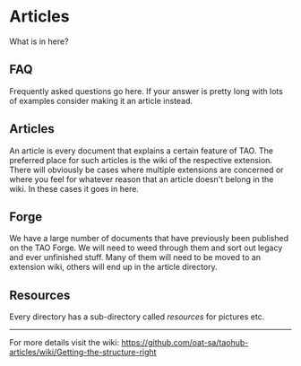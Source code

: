 # Articles
What is in here?

## FAQ
Frequently asked questions go here. If your answer is pretty long with lots of examples consider making it an article instead.

## Articles
An article is every document that explains a certain feature of TAO. The preferred place for such articles is the wiki of the respective extension. There will obviously be cases where multiple extensions are concerned or where you feel for whatever reason that an article doesn't belong in the wiki. In these cases it goes in here.

## Forge
We have a large number of documents that have previously been published on the TAO Forge. We will need to weed through them and sort out legacy and ever unfinished stuff. Many of them will need to be moved to an extension wiki, others will end up in the article directory.

## Resources
Every directory has a sub-directory called _resources_ for pictures etc.

---

For more details visit the wiki: https://github.com/oat-sa/taohub-articles/wiki/Getting-the-structure-right
